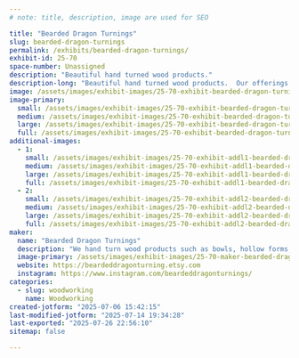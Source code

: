 ```yaml
---
# note: title, description, image are used for SEO

title: "Bearded Dragon Turnings"
slug: bearded-dragon-turnings
permalink: /exhibits/bearded-dragon-turnings/
exhibit-id: 25-70
space-number: Unassigned
description: "Beautiful hand turned wood products."
description-long: "Beautiful hand turned wood products.  Our offerings include bowls, hollow forms, tops and pens.  Our bowls and hollow forms are made from reclaimed wood from the central Florida area."
image: /assets/images/exhibit-images/25-70-exhibit-bearded-dragon-turnings-img-4018-large.jpeg
image-primary: 
  small: /assets/images/exhibit-images/25-70-exhibit-bearded-dragon-turnings-img-4018-small.jpeg
  medium: /assets/images/exhibit-images/25-70-exhibit-bearded-dragon-turnings-img-4018-medium.jpeg
  large: /assets/images/exhibit-images/25-70-exhibit-bearded-dragon-turnings-img-4018-large.jpeg
  full: /assets/images/exhibit-images/25-70-exhibit-bearded-dragon-turnings-img-4018-full.jpeg
additional-images: 
  - 1:
    small: /assets/images/exhibit-images/25-70-exhibit-addl1-bearded-dragon-turnings-img-4103-small.jpeg
    medium: /assets/images/exhibit-images/25-70-exhibit-addl1-bearded-dragon-turnings-img-4103-medium.jpeg
    large: /assets/images/exhibit-images/25-70-exhibit-addl1-bearded-dragon-turnings-img-4103-large.jpeg
    full: /assets/images/exhibit-images/25-70-exhibit-addl1-bearded-dragon-turnings-img-4103-full.jpeg
  - 2:
    small: /assets/images/exhibit-images/25-70-exhibit-addl2-bearded-dragon-turnings-img-4101-small.jpeg
    medium: /assets/images/exhibit-images/25-70-exhibit-addl2-bearded-dragon-turnings-img-4101-medium.jpeg
    large: /assets/images/exhibit-images/25-70-exhibit-addl2-bearded-dragon-turnings-img-4101-large.jpeg
    full: /assets/images/exhibit-images/25-70-exhibit-addl2-bearded-dragon-turnings-img-4101-full.jpeg
maker: 
  name: "Bearded Dragon Turnings"
  description: "We hand turn wood products such as bowls, hollow forms, tops and pens.  Our bowls and hollow forms are made from reclaimed wood from the central Florida area."
  image-primary: /assets/images/exhibit-images/25-70-maker-bearded-dragon-turnings-bearded-dragon-turnings-etsy-icon-b-medium.jpg
  website: https://beardeddragonturning.etsy.com
  instagram: https://www.instagram.com/beardeddragonturnings/
categories: 
  - slug: woodworking
    name: Woodworking
created-jotform: "2025-07-06 15:42:15"
last-modified-jotform: "2025-07-14 19:34:28"
last-exported: "2025-07-26 22:56:10"
sitemap: false

---
```

